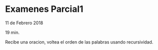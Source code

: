 # Examenes Parcial1
11 de Febrero 2018

19 min.

Recibe una oracion, voltea el orden de las palabras usando recursividad.
